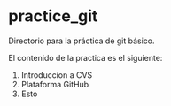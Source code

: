 # practice_git
Directorio para la práctica de git básico.

El contenido de la practica es el siguiente:
1. Introduccion a CVS
2. Plataforma GitHub
3. Esto
